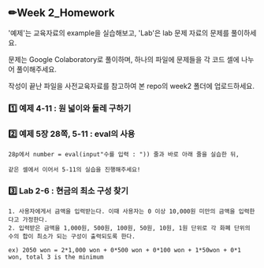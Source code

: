 ## ✏Week 2_Homework
'예제'는 교육자료의 example을 실습해보고, 'Lab'은 lab 문제 자료의 문제를 풀이하세요.

문제는 Google Colaboratory로 풀이하며, 하나의 파일에 문제들을 각 코드 셀에 나누어 풀이해주세요.

작성이 끝난 파일을 사전교육자료를 참고하여 본 repo의 week2 폴더에 업로드하세요.


### 1️⃣ 예제 4-11 : 원 넓이와 둘레 구하기


### 2️⃣ 예제 5장 28쪽, 5-11 : eval의 사용
```
28p에서 number = eval(input"수를 입력 : ")) 줄과 바로 아래 줄을 실습한 뒤,

같은 셀에서 이어서 5-11의 실습을 진행해주세요!
```

### 3️⃣ Lab 2-6 : 현금의 최소 구성 찾기
```
1. 사용자에게서 금액을 입력받는다. 이때 사용자는 0 이상 10,000원 미만의 금액을 입력한다고 가정한다.
2. 입력받은 금액을 1,000원, 500원, 100원, 50원, 10원, 1원 단위로 각 화폐 단위의 수의 합이 최소가 되는 구성이 출력되도록 한다.

ex) 2050 won = 2*1,000 won + 0*500 won + 0*100 won + 1*50won + 0*1 won, total 3 is the minimum
```
